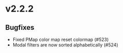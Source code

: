 # v2.2.2

## Bugfixes

- Fixed PMap color map reset colormap (#523)
- Modal filters are now sorted alphabetically (#524)
